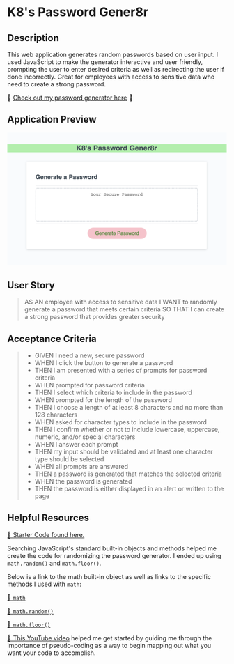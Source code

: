 # K8's Password Gener8r

## Description

This web application generates random passwords based on user input. I used JavaScript to make the generator interactive and user friendly, prompting the user to enter desired criteria as well as redirecting the user if done incorrectly. Great for employees with access to sensitive data who need to create a strong password. 

💝 [Check out my password generator here](https://k8sterchi.github.io/gener8r/) 💝

## Application Preview

![Screenshot of a password generator web application](./Assets/Images/k8_gener8r.jpeg)

## User Story

> AS AN employee with access to sensitive data
I WANT to randomly generate a password that meets certain criteria
SO THAT I can create a strong password that provides greater security

## Acceptance Criteria
> * GIVEN I need a new, secure password
> * WHEN I click the button to generate a password
> * THEN I am presented with a series of prompts for password criteria
> * WHEN prompted for password criteria
> * THEN I select which criteria to include in the password
> * WHEN prompted for the length of the password
> * THEN I choose a length of at least 8 characters and no more than 128 characters
> * WHEN asked for character types to include in the password
> * THEN I confirm whether or not to include lowercase, uppercase, numeric, and/or special characters
> * WHEN I answer each prompt
> * THEN my input should be validated and at least one character type should be selected
> * WHEN all prompts are answered
> * THEN a password is generated that matches the selected criteria
> * WHEN the password is generated
> * THEN the password is either displayed in an alert or written to the page

## Helpful Resources

[🚀 Starter Code found here.](https://github.com/coding-boot-camp/friendly-parakeet) 

Searching JavaScript's standard built-in objects and methods helped me create the code for randomizing the password generator. I ended up using `math.random()` and  `math.floor()`. 

Below is a link to the math built-in object as well as links to the specific methods I used with `math`:


[🚀 `math`](https://developer.mozilla.org/en-US/docs/Web/JavaScript/Reference/Global_Objects/Math) 

[🚀 `math.random()`](https://developer.mozilla.org/en-US/docs/Web/JavaScript/Reference/Global_Objects/Math/random)

[🚀 `math.floor()`](https://developer.mozilla.org/en-US/docs/Web/JavaScript/Reference/Global_Objects/Math/floor)

[🚀 This YouTube video](https://www.youtube.com/watch?v=x4HUaiazDes) helped me get started by guiding me through the importance of pseudo-coding as a way to begin mapping out what you want your code to accomplish. 

